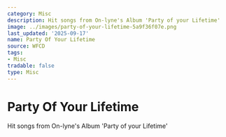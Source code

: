 ```yaml
---
category: Misc
description: Hit songs from On-lyne's Album 'Party of your Lifetime'
image: ../images/party-of-your-lifetime-5a9f36f07e.png
last_updated: '2025-09-17'
name: Party Of Your Lifetime
source: WFCD
tags:
- Misc
tradable: false
type: Misc
---
```


# Party Of Your Lifetime

Hit songs from On-lyne's Album 'Party of your Lifetime'

